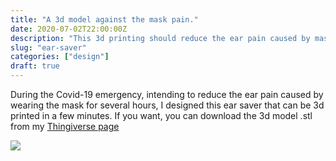 ```yaml
---
title: "A 3d model against the mask pain."
date: 2020-07-02T22:00:00Z
description: "This 3d printing should reduce the ear pain caused by mask."
slug: "ear-saver"
categories: ["design"]
draft: true
---
```


During the Covid-19 emergency, intending to reduce the ear pain caused by wearing the mask for several hours, I designed this ear saver that can be 3d printed in a few minutes.
If you want, you can download the 3d model .stl from my [Thingiverse page](https://www.thingiverse.com/thing:4421036)

![](/uploads/ear-saver/render1.jpg)
